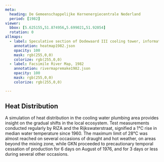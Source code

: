 ```yaml
---
meta:
  heading: De Gemeenschappelijke Kernenergiecentrale Nederland
  period: [1982]
viewer:
  bbox: [5.625155,51.874956,5.699021,51.92054]
  rotation: 0
allmaps:
  - label: Speculative section of Dodewaard III cooling tower, information brochure of GKN (2004). 2023. 297 x 105 mm. Scale 1:2000. Source; The Berlage.
    annotation: heatmap1982.json
    opacity: 100
    mask: rgb(255,0,0)
    colorize: rgb(255,0,0)
  - label: Facsimile River Map, 1982
    annotation: rivermapremake1982.json
    opacity: 100
    mask: rgb(255,0,0)
    colorize: rgb(255,0,0)

---
```


## Heat Distribution

A simulation of heat distribution in the cooling water plumbing area provides insight on the gradual shifts in the local ecosystem. Test measurements conducted regularly by RIZA and the Rijkswaterstraat, signified a 1°C rise in median water temperature since 1960. The maximum limit of 28°C was almost reached on several occasions of draught and hot weather, on areas beyond the mixing zone, while GKN proceeded to precautionary temporal cessation of production for 6 days on August of 1976, and for 3 days or less during several other occasions.
